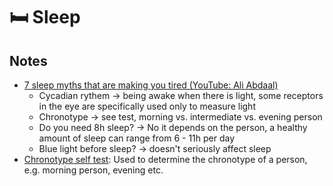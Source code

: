# 🛏 Sleep

## Notes

* [7 sleep myths that are making you tired (YouTube: Ali Abdaal)](https://www.youtube.com/watch?v=qlf9-573MhI)
  * Cycadian rythem -> being awake when there is light, some receptors in the eye are specifically used only to measure light
  * Chronotype -> see test, morning vs. intermediate vs. evening person
  * Do you need 8h sleep? -> No it depends on the person, a healthy amount of sleep can range from 6 - 11h per day
  * Blue light before sleep? -> doesn't seriously affect sleep
* [Chronotype self test](https://chronotype-self-test.info/index.php?sid=61524\&newtest=Y): Used to determine the chronotype of a person, e.g. morning person, evening etc.
